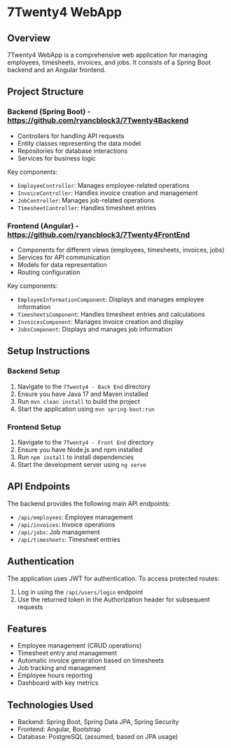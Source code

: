 # 7Twenty4 WebApp

## Overview
7Twenty4 WebApp is a comprehensive web application for managing employees, timesheets, invoices, and jobs. It consists of a Spring Boot backend and an Angular frontend.

## Project Structure

### Backend (Spring Boot) - https://github.com/ryancblock3/7Twenty4Backend
- Controllers for handling API requests
- Entity classes representing the data model
- Repositories for database interactions
- Services for business logic

Key components:
- `EmployeeController`: Manages employee-related operations
- `InvoiceController`: Handles invoice creation and management
- `JobController`: Manages job-related operations
- `TimesheetController`: Handles timesheet entries

### Frontend (Angular) - https://github.com/ryancblock3/7Twenty4FrontEnd
- Components for different views (employees, timesheets, invoices, jobs)
- Services for API communication
- Models for data representation
- Routing configuration

Key components:
- `EmployeeInformationComponent`: Displays and manages employee information
- `TimesheetsComponent`: Handles timesheet entries and calculations
- `InvoicesComponent`: Manages invoice creation and display
- `JobsComponent`: Displays and manages job information

## Setup Instructions

### Backend Setup
1. Navigate to the `7Twenty4 - Back End` directory
2. Ensure you have Java 17 and Maven installed
3. Run `mvn clean install` to build the project
4. Start the application using `mvn spring-boot:run`

### Frontend Setup
1. Navigate to the `7Twenty4 - Front End` directory
2. Ensure you have Node.js and npm installed
3. Run `npm install` to install dependencies
4. Start the development server using `ng serve`

## API Endpoints

The backend provides the following main API endpoints:
- `/api/employees`: Employee management
- `/api/invoices`: Invoice operations
- `/api/jobs`: Job management
- `/api/timesheets`: Timesheet entries

## Authentication

The application uses JWT for authentication. To access protected routes:
1. Log in using the `/api/users/login` endpoint
2. Use the returned token in the Authorization header for subsequent requests

## Features

- Employee management (CRUD operations)
- Timesheet entry and management
- Automatic invoice generation based on timesheets
- Job tracking and management
- Employee hours reporting
- Dashboard with key metrics

## Technologies Used

- Backend: Spring Boot, Spring Data JPA, Spring Security
- Frontend: Angular, Bootstrap
- Database: PostgreSQL (assumed, based on JPA usage)

